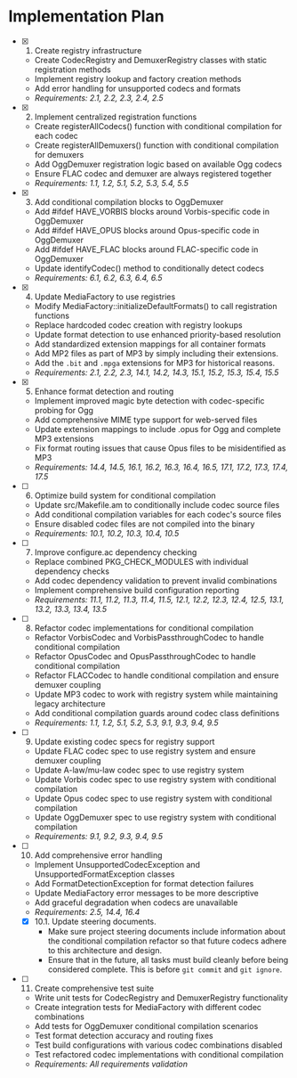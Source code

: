 # Implementation Plan

- [x] 1. Create registry infrastructure
  - Create CodecRegistry and DemuxerRegistry classes with static registration methods
  - Implement registry lookup and factory creation methods
  - Add error handling for unsupported codecs and formats
  - _Requirements: 2.1, 2.2, 2.3, 2.4, 2.5_

- [x] 2. Implement centralized registration functions
  - Create registerAllCodecs() function with conditional compilation for each codec
  - Create registerAllDemuxers() function with conditional compilation for demuxers
  - Add OggDemuxer registration logic based on available Ogg codecs
  - Ensure FLAC codec and demuxer are always registered together
  - _Requirements: 1.1, 1.2, 5.1, 5.2, 5.3, 5.4, 5.5_

- [x] 3. Add conditional compilation blocks to OggDemuxer
  - Add #ifdef HAVE_VORBIS blocks around Vorbis-specific code in OggDemuxer
  - Add #ifdef HAVE_OPUS blocks around Opus-specific code in OggDemuxer
  - Add #ifdef HAVE_FLAC blocks around FLAC-specific code in OggDemuxer
  - Update identifyCodec() method to conditionally detect codecs
  - _Requirements: 6.1, 6.2, 6.3, 6.4, 6.5_

- [x] 4. Update MediaFactory to use registries
  - Modify MediaFactory::initializeDefaultFormats() to call registration functions
  - Replace hardcoded codec creation with registry lookups
  - Update format detection to use enhanced priority-based resolution
  - Add standardized extension mappings for all container formats
  - Add MP2 files as part of MP3 by simply including their extensions.
  - Add the `.bit` and `.mpga` extensions for MP3 for historical reasons.
  - _Requirements: 2.1, 2.2, 2.3, 14.1, 14.2, 14.3, 15.1, 15.2, 15.3, 15.4, 15.5_

- [x] 5. Enhance format detection and routing
  - Implement improved magic byte detection with codec-specific probing for Ogg
  - Add comprehensive MIME type support for web-served files
  - Update extension mappings to include .opus for Ogg and complete MP3 extensions
  - Fix format routing issues that cause Opus files to be misidentified as MP3
  - _Requirements: 14.4, 14.5, 16.1, 16.2, 16.3, 16.4, 16.5, 17.1, 17.2, 17.3, 17.4, 17.5_

- [ ] 6. Optimize build system for conditional compilation
  - Update src/Makefile.am to conditionally include codec source files
  - Add conditional compilation variables for each codec's source files
  - Ensure disabled codec files are not compiled into the binary
  - _Requirements: 10.1, 10.2, 10.3, 10.4, 10.5_

- [ ] 7. Improve configure.ac dependency checking
  - Replace combined PKG_CHECK_MODULES with individual dependency checks
  - Add codec dependency validation to prevent invalid combinations
  - Implement comprehensive build configuration reporting
  - _Requirements: 11.1, 11.2, 11.3, 11.4, 11.5, 12.1, 12.2, 12.3, 12.4, 12.5, 13.1, 13.2, 13.3, 13.4, 13.5_

- [ ] 8. Refactor codec implementations for conditional compilation
  - Refactor VorbisCodec and VorbisPassthroughCodec to handle conditional compilation
  - Refactor OpusCodec and OpusPassthroughCodec to handle conditional compilation  
  - Refactor FLACCodec to handle conditional compilation and ensure demuxer coupling
  - Update MP3 codec to work with registry system while maintaining legacy architecture
  - Add conditional compilation guards around codec class definitions
  - _Requirements: 1.1, 1.2, 5.1, 5.2, 5.3, 9.1, 9.3, 9.4, 9.5_

- [ ] 9. Update existing codec specs for registry support
  - Update FLAC codec spec to use registry system and ensure demuxer coupling
  - Update A-law/mu-law codec spec to use registry system
  - Update Vorbis codec spec to use registry system with conditional compilation
  - Update Opus codec spec to use registry system with conditional compilation
  - Update OggDemuxer spec to use registry system with conditional compilation
  - _Requirements: 9.1, 9.2, 9.3, 9.4, 9.5_

- [ ] 10. Add comprehensive error handling
  - Implement UnsupportedCodecException and UnsupportedFormatException classes
  - Add FormatDetectionException for format detection failures
  - Update MediaFactory error messages to be more descriptive
  - Add graceful degradation when codecs are unavailable
  - _Requirements: 2.5, 14.4, 16.4_
  - [x] 10.1. Update steering documents.
    - Make sure project steering documents include information about the conditional compilation refactor so that future codecs adhere to this architecture and design.
    - Ensure that in the future, all tasks must build cleanly before being considered complete. This is before `git commit` and `git ignore`.

- [ ] 11. Create comprehensive test suite
  - Write unit tests for CodecRegistry and DemuxerRegistry functionality
  - Create integration tests for MediaFactory with different codec combinations
  - Add tests for OggDemuxer conditional compilation scenarios
  - Test format detection accuracy and routing fixes
  - Test build configurations with various codec combinations disabled
  - Test refactored codec implementations with conditional compilation
  - _Requirements: All requirements validation_